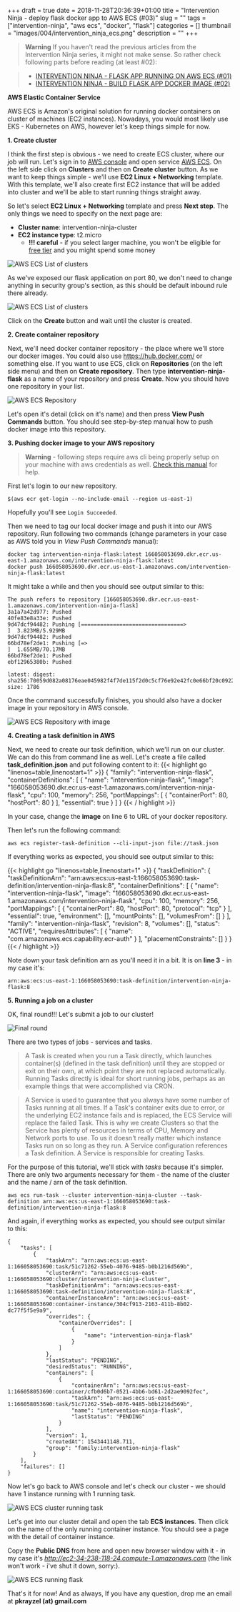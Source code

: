 +++
draft = true
date = 2018-11-28T20:36:39+01:00
title = "Intervention Ninja - deploy flask docker app to AWS ECS (#03)"
slug = ""
tags = ["intervention-ninja", "aws ecs", "docker", "flask"]
categories = []
thumbnail = "images/004/intervention_ninja_ecs.png"
description = ""
+++

>**Warning** If you haven't read the previous articles from the Intervention Ninja series, it might not make sense. 
So rather check following parts before reading (at least #02):

>- [INTERVENTION NINJA - FLASK APP RUNNING ON AWS ECS (#01)](/posts/002-intervention-ninja-flask-app-running-on-aws-ecs.md) 
>- [INTERVENTION NINJA - BUILD FLASK APP DOCKER IMAGE (#02)](/posts/003-intervention-ninja-build-flask-app-docker-image.md)


**AWS Elastic Container Service**

AWS ECS is Amazon's original solution for running docker containers on cluster of machines (EC2 instances). 
Nowadays, you would most likely use EKS - Kubernetes on AWS, however let's keep things simple for now.

**1. Create cluster**

I think the first step is obvious - we need to create ECS cluster, where our job will run.
Let's sign in to <a href="https://console.aws.amazon.com" target="_blank">AWS console</a> and 
open service <a href="https://console.aws.amazon.com/ecs/" target="_blank">AWS ECS</a>. 
On the left side click on **Clusters** and then on **Create cluster** button. 
As we want to keep things simple - we'll use **EC2 Linux + Networking** template. 
With this template, we'll also create first EC2 instance that will be added into cluster and we'll be able to 
start running things straight away.

So let's select **EC2 Linux + Networking** template and press **Next step**. The only things we need to specify on the next page are:

- **Cluster name**: intervention-ninja-cluster
- **EC2 instance type**: t2.micro 
    - **!!! careful** - if you select larger machine, you won't be eligible for 
<a href="https://aws.amazon.com/free/" target="_blank">free tier</a> and you might spend some money 

![AWS ECS List of clusters](images/004/ecs_create_cluster.png)

As we've exposed our flask application on port 80, we don't need to change anything in security group's section, 
as this should be default inbound rule there already.

![AWS ECS List of clusters](images/004/ecs_create_cluster_sg.png)

Click on the **Create** button and wait until the cluster is created.

**2. Create container repository** 

Next, we'll need docker container repository - the place where we'll store our docker images.
You could also use <a href="https://hub.docker.com/" target="_blank">https://hub.docker.com/</a> or something else. 
If you want to use ECS, click on **Repositories** (on the left side menu) and then on **Create repository**.
Then type **intervention-ninja-flask** as a name of your repository and press **Create**. Now you should have one repository in your list. 

![AWS ECS Repository](images/004/ecs_repository.png)

Let's open it's detail (click on it's name) and then press **View Push Commands** button.
You should see step-by-step manual how to push docker image into this repository.

**3. Pushing docker image to your AWS repository**

> **Warning** - following steps require aws cli being properly setup on your machine with aws credentials as well. 
<a href="https://docs.aws.amazon.com/cli/latest/userguide/cli-chap-getting-started.html" target="_blank">Check this manual</a> for help. 

First let's login to our new repository.

```
$(aws ecr get-login --no-include-email --region us-east-1)
```

Hopefully you'll see ```Login Succeeded```.

Then we need to tag our local docker image and push it into our AWS repository. Run following two commands 
(change parameters in your case as AWS told you in *View Push Commands* manual):

``` 
docker tag intervention-ninja-flask:latest 166058053690.dkr.ecr.us-east-1.amazonaws.com/intervention-ninja-flask:latest
docker push 166058053690.dkr.ecr.us-east-1.amazonaws.com/intervention-ninja-flask:latest
```

It might take a while and then you should see output similar to this:

``` 
The push refers to repository [166058053690.dkr.ecr.us-east-1.amazonaws.com/intervention-ninja-flask]
3a1a7a42d977: Pushed 
40fe83e8a33e: Pushed 
9d47dcf94482: Pushing [================================>                  ]  3.823MB/5.929MB
9d47dcf94482: Pushed 
66bd78ef2de1: Pushing [=>                                                 ]  1.655MB/70.17MB
66bd78ef2de1: Pushed 
ebf12965380b: Pushed 

latest: digest: sha256:70059d082a08176eae045982f4f7de115f2d0c5cf76e92e42fc0e66bf20c0922 size: 1786
```

Once the command successfully finishes, you should also have a docker image in your repository in AWS console.
 
![AWS ECS Repository with image](images/004/ecs_repository_image.png)

**4. Creating a task definition in AWS**

Next, we need to create our task definition, which we'll run on our cluster. 
We can do this from command line as well. Let's create a file called **task_definition.json** and put following content to it:
{{< highlight go "linenos=table,linenostart=1" >}}
{
    "family": "intervention-ninja-flask",
    "containerDefinitions": [
        {
            "name": "intervention-ninja-flask",
            "image": "166058053690.dkr.ecr.us-east-1.amazonaws.com/intervention-ninja-flask",
            "cpu": 100,
            "memory": 256,
            "portMappings": [
                {
                    "containerPort": 80,
                    "hostPort": 80
                }
            ],
            "essential": true
        }
    ]
}
{{< / highlight >}}

In your case, change the **image** on line 6 to URL of your docker repository.

Then let's run the following command:

``` 
aws ecs register-task-definition --cli-input-json file://task.json
```

If everything works as expected, you should see output similar to this:

{{< highlight go "linenos=table,linenostart=1" >}}
{
    "taskDefinition": {
        "taskDefinitionArn": "arn:aws:ecs:us-east-1:166058053690:task-definition/intervention-ninja-flask:8",
        "containerDefinitions": [
            {
                "name": "intervention-ninja-flask",
                "image": "166058053690.dkr.ecr.us-east-1.amazonaws.com/intervention-ninja-flask",
                "cpu": 100,
                "memory": 256,
                "portMappings": [
                    {
                        "containerPort": 80,
                        "hostPort": 80,
                        "protocol": "tcp"
                    }
                ],
                "essential": true,
                "environment": [],
                "mountPoints": [],
                "volumesFrom": []
            }
        ],
        "family": "intervention-ninja-flask",
        "revision": 8,
        "volumes": [],
        "status": "ACTIVE",
        "requiresAttributes": [
            {
                "name": "com.amazonaws.ecs.capability.ecr-auth"
            }
        ],
        "placementConstraints": []
    }
}
{{< / highlight >}}

Note down your task definition arn as you'll need it in a bit. It is on **line 3** - in my case it's: 
```
arn:aws:ecs:us-east-1:166058053690:task-definition/intervention-ninja-flask:8
```

**5. Running a job on a cluster**

OK, final round!!! Let's submit a job to our cluster! 
 
![Final round](https://media.giphy.com/media/tKsjKnxt7LX44/giphy.gif)

There are two types of jobs - services and tasks.

> A Task is created when you run a Task directly, which launches container(s) (defined in the task definition) until they are stopped or exit on their own, at which point they are not replaced automatically. Running Tasks directly is ideal for short running jobs, perhaps as an example things that were accomplished via CRON.

> A Service is used to guarantee that you always have some number of Tasks running at all times. If a Task's container exits due to error, or the underlying EC2 instance fails and is replaced, the ECS Service will replace the failed Task. This is why we create Clusters so that the Service has plenty of resources in terms of CPU, Memory and Network ports to use. To us it doesn't really matter which instance Tasks run on so long as they run. A Service configuration references a Task definition. A Service is responsible for creating Tasks. 

For the purpose of this tutorial, we'll stick with *tasks* because it's simpler. 
There are only two arguments necessary for them - the name of the cluster and the name / arn of the task definition.

```
aws ecs run-task --cluster intervention-ninja-cluster --task-definition arn:aws:ecs:us-east-1:166058053690:task-definition/intervention-ninja-flask:8
```

And again, if everything works as expected, you should see output similar to this:

``` 
{
    "tasks": [
        {
            "taskArn": "arn:aws:ecs:us-east-1:166058053690:task/51c71262-55eb-4076-9485-b0b1216d569b",
            "clusterArn": "arn:aws:ecs:us-east-1:166058053690:cluster/intervention-ninja-cluster",
            "taskDefinitionArn": "arn:aws:ecs:us-east-1:166058053690:task-definition/intervention-ninja-flask:8",
            "containerInstanceArn": "arn:aws:ecs:us-east-1:166058053690:container-instance/304cf913-2163-411b-8b02-dc77f5f5e9a9",
            "overrides": {
                "containerOverrides": [
                    {
                        "name": "intervention-ninja-flask"
                    }
                ]
            },
            "lastStatus": "PENDING",
            "desiredStatus": "RUNNING",
            "containers": [
                {
                    "containerArn": "arn:aws:ecs:us-east-1:166058053690:container/cfb0d6b7-0521-4bb6-bd61-2d2ae9092fec",
                    "taskArn": "arn:aws:ecs:us-east-1:166058053690:task/51c71262-55eb-4076-9485-b0b1216d569b",
                    "name": "intervention-ninja-flask",
                    "lastStatus": "PENDING"
                }
            ],
            "version": 1,
            "createdAt": 1543441148.711,
            "group": "family:intervention-ninja-flask"
        }
    ],
    "failures": []
}
```

Now let's go back to AWS console and let's check our cluster - we should have 1 instance running with 1 running task.

![AWS ECS cluster running task](images/004/ecs_cluster_task.png)

Let's get into our cluster detail and open the tab **ECS instances**.
Then click on the name of the only running container instance. 
You should see a page with the detail of container instance.

Copy the **Public DNS** from here and open new browser window with it - in my case it's *http://ec2-34-238-118-24.compute-1.amazonaws.com* (the link won't work - i've shut it down, sorry:).

![AWS ECS running flask](images/004/ecs_running_flask.png)

That's it for now! And as always, If you have any question, drop me an email at **pkrayzel (at) gmail.com**